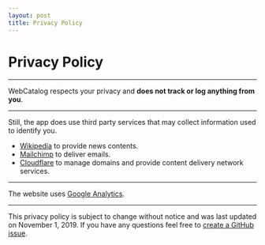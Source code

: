 ```yaml
---
layout: post
title: Privacy Policy
---
```


# Privacy Policy
* * *

WebCatalog respects your privacy and **does not track or log anything from you**.

* * *

Still, the app does use third party services that may collect information used to identify you.

* [Wikipedia](https://foundation.wikimedia.org/wiki/Privacy_policy) to provide news contents.
* [Mailchimp](https://mailchimp.com/legal/privacy/) to deliver emails.
* [Cloudflare](https://www.cloudflare.com/privacypolicy/) to manage domains and provide content delivery network services.

* * *

The website uses [Google Analytics](https://support.google.com/analytics/answer/6004245?hl=en).

* * *

This privacy policy is subject to change without notice and was last updated on November 1, 2019. If you have any questions feel free to [create a GitHub issue](https://github.com/quanglam2807/latte/issues).
